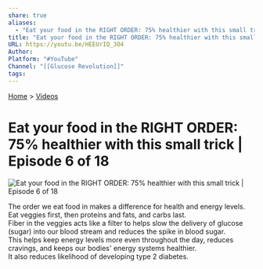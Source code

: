 ```yaml
---  
share: true  
aliases:  
  - "Eat your food in the RIGHT ORDER: 75% healthier with this small trick | Episode 6 of 18"  
title: "Eat your food in the RIGHT ORDER: 75% healthier with this small trick | Episode 6 of 18"  
URL: https://youtu.be/HEEUrIQ_3O4  
Author:   
Platform: "#YouTube"  
Channel: "[[Glucose Revolution]]"  
tags:   
---  
```

[Home](../index.md) > [Videos](./index.md)  
# Eat your food in the RIGHT ORDER: 75% healthier with this small trick | Episode 6 of 18  
![Eat your food in the RIGHT ORDER: 75% healthier with this small trick | Episode 6 of 18](https://youtu.be/HEEUrIQ_3O4)  
  
The order we eat food in makes a difference for health and energy levels.  
Eat veggies first, then proteins and fats, and carbs last.  
Fiber in the veggies acts like a filter to helps slow the delivery of glucose (sugar) into our blood stream and reduces the spike in blood sugar.  
This helps keep energy levels more even throughout the day, reduces cravings, and keeps our bodies' energy systems healthier.  
It also reduces likelihood of developing type 2 diabetes.  

